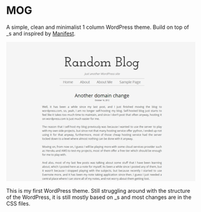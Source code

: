# MOG #

A simple, clean and minimalist 1 column WordPress theme.
Build on top of _s and inspired  by [Manifest](http://themes.jimbarraud.com/manifest/).

![Screenshot](screenshot.png)

This is my first WordPress theme. Still struggling around with the structure of the WordPress, it is still mostly based on _s and most changes are in the CSS files.